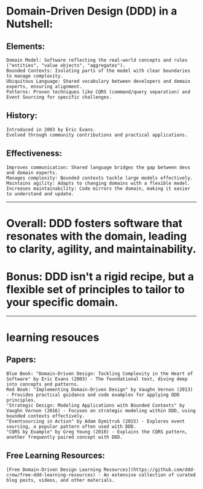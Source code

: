 # Domain-Driven Design (DDD) in a Nutshell:

## Elements:

    Domain Model: Software reflecting the real-world concepts and rules ("entities", "value objects", "aggregates").
    Bounded Contexts: Isolating parts of the model with clear boundaries to manage complexity.
    Ubiquitous Language: Shared vocabulary between developers and domain experts, ensuring alignment.
    Patterns: Proven techniques like CQRS (command/query separation) and Event Sourcing for specific challenges.

## History:

    Introduced in 2003 by Eric Evans.
    Evolved through community contributions and practical applications.

## Effectiveness:

    Improves communication: Shared language bridges the gap between devs and domain experts.
    Manages complexity: Bounded contexts tackle large models effectively.
    Maintains agility: Adapts to changing domains with a flexible model.
    Increases maintainability: Code mirrors the domain, making it easier to understand and update.

---

# Overall: DDD fosters software that resonates with the domain, leading to clarity, agility, and maintainability.

# Bonus: DDD isn't a rigid recipe, but a flexible set of principles to tailor to your specific domain.

---
# learning resouces 
## Papers:

    Blue Book: "Domain-Driven Design: Tackling Complexity in the Heart of Software" by Eric Evans (2003) - The foundational text, diving deep into concepts and patterns.
    Red Book: "Implementing Domain-Driven Design" by Vaughn Vernon (2013) - Provides practical guidance and code examples for applying DDD principles.
    "Strategic Design: Modeling Applications with Bounded Contexts" by Vaughn Vernon (2016) - Focuses on strategic modeling within DDD, using bounded contexts effectively.
    "Eventsourcing in Action" by Adam Dymitruk (2015) - Explores event sourcing, a popular pattern often used with DDD.
    "CQRS by Example" by Greg Young (2010) - Explains the CQRS pattern, another frequently paired concept with DDD.

## Free Learning Resources:

    [Free Domain-Driven Design Learning Resources](https://github.com/ddd-crew/free-ddd-learning-resources) - An extensive collection of curated blog posts, videos, and other materials.
